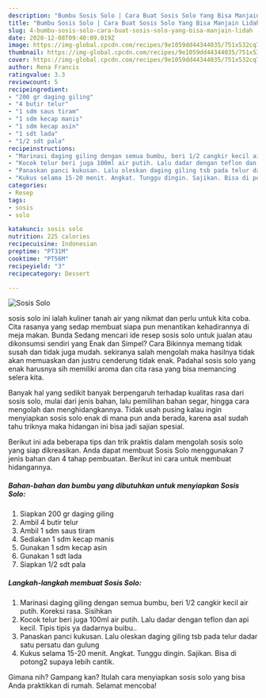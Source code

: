 ```yaml
---
description: "Bumbu Sosis Solo | Cara Buat Sosis Solo Yang Bisa Manjain Lidah"
title: "Bumbu Sosis Solo | Cara Buat Sosis Solo Yang Bisa Manjain Lidah"
slug: 4-bumbu-sosis-solo-cara-buat-sosis-solo-yang-bisa-manjain-lidah
date: 2020-12-08T09:40:09.019Z
image: https://img-global.cpcdn.com/recipes/9e1059dd44344035/751x532cq70/sosis-solo-foto-resep-utama.jpg
thumbnail: https://img-global.cpcdn.com/recipes/9e1059dd44344035/751x532cq70/sosis-solo-foto-resep-utama.jpg
cover: https://img-global.cpcdn.com/recipes/9e1059dd44344035/751x532cq70/sosis-solo-foto-resep-utama.jpg
author: Rena Francis
ratingvalue: 3.3
reviewcount: 5
recipeingredient:
- "200 gr daging giling"
- "4 butir telur"
- "1 sdm saus tiram"
- "1 sdm kecap manis"
- "1 sdm kecap asin"
- "1 sdt lada"
- "1/2 sdt pala"
recipeinstructions:
- "Marinasi daging giling dengan semua bumbu, beri 1/2 cangkir kecil air putih. Koreksi rasa. Sisihkan"
- "Kocok telur beri juga 100ml air putih. Lalu dadar dengan teflon dan api kecil. Tipis tipis ya dadarnya buibu.."
- "Panaskan panci kukusan. Lalu oleskan daging giling tsb pada telur dadar satu persatu dan gulung"
- "Kukus selama 15-20 menit. Angkat. Tunggu dingin. Sajikan. Bisa di potong2 supaya lebih cantik."
categories:
- Resep
tags:
- sosis
- solo

katakunci: sosis solo 
nutrition: 225 calories
recipecuisine: Indonesian
preptime: "PT31M"
cooktime: "PT56M"
recipeyield: "3"
recipecategory: Dessert

---
```



![Sosis Solo](https://img-global.cpcdn.com/recipes/9e1059dd44344035/751x532cq70/sosis-solo-foto-resep-utama.jpg)


sosis solo ini ialah kuliner tanah air yang nikmat dan perlu untuk kita coba. Cita rasanya yang sedap membuat siapa pun menantikan kehadirannya di meja makan.
Bunda Sedang mencari ide resep sosis solo untuk jualan atau dikonsumsi sendiri yang Enak dan Simpel? Cara Bikinnya memang tidak susah dan tidak juga mudah. sekiranya salah mengolah maka hasilnya tidak akan memuaskan dan justru cenderung tidak enak. Padahal sosis solo yang enak harusnya sih memiliki aroma dan cita rasa yang bisa memancing selera kita.

Banyak hal yang sedikit banyak berpengaruh terhadap kualitas rasa dari sosis solo, mulai dari jenis bahan, lalu pemilihan bahan segar, hingga cara mengolah dan menghidangkannya. Tidak usah pusing kalau ingin menyiapkan sosis solo enak di mana pun anda berada, karena asal sudah tahu triknya maka hidangan ini bisa jadi sajian spesial.




Berikut ini ada beberapa tips dan trik praktis dalam mengolah sosis solo yang siap dikreasikan. Anda dapat membuat Sosis Solo menggunakan 7 jenis bahan dan 4 tahap pembuatan. Berikut ini cara untuk membuat hidangannya.

<!--inarticleads1-->

##### Bahan-bahan dan bumbu yang dibutuhkan untuk menyiapkan Sosis Solo:

1. Siapkan 200 gr daging giling
1. Ambil 4 butir telur
1. Ambil 1 sdm saus tiram
1. Sediakan 1 sdm kecap manis
1. Gunakan 1 sdm kecap asin
1. Gunakan 1 sdt lada
1. Siapkan 1/2 sdt pala




<!--inarticleads2-->

##### Langkah-langkah membuat Sosis Solo:

1. Marinasi daging giling dengan semua bumbu, beri 1/2 cangkir kecil air putih. Koreksi rasa. Sisihkan
1. Kocok telur beri juga 100ml air putih. Lalu dadar dengan teflon dan api kecil. Tipis tipis ya dadarnya buibu..
1. Panaskan panci kukusan. Lalu oleskan daging giling tsb pada telur dadar satu persatu dan gulung
1. Kukus selama 15-20 menit. Angkat. Tunggu dingin. Sajikan. Bisa di potong2 supaya lebih cantik.




Gimana nih? Gampang kan? Itulah cara menyiapkan sosis solo yang bisa Anda praktikkan di rumah. Selamat mencoba!
